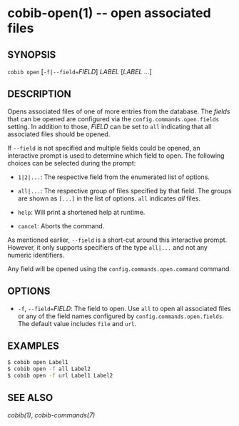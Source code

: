 cobib-open(1) -- open associated files
======================================

## SYNOPSIS

`cobib open` [`-f|--field=`_FIELD_] _LABEL_ [_LABEL_ ...]

## DESCRIPTION

Opens associated files of one of more entries from the database.
The _fields_ that can be opened are configured via the `config.commands.open.fields` setting.
In addition to those, _FIELD_ can be set to `all` indicating that all associated files should be opened.

If `--field` is not specified and multiple fields could be opened, an interactive prompt is used to determine which field to open.
The following choices can be selected during the prompt:

  * `1|2|...`:
    The respective field from the enumerated list of options.

  * `all|...`:
    The respective group of files specified by that field.
    The groups are shown as `[...]` in the list of options.
    `all` indicates _all_ files.

  * `help`:
    Will print a shortened help at runtime.

  * `cancel`:
    Aborts the command.

As mentioned earlier, `--field` is a short-cut around this interactive prompt.
However, it only supports specifiers of the type `all|...` and not any numeric identifiers.

Any field will be opened using the `config.commands.open.command` command.

## OPTIONS

  * `-f`, `--field=`_FIELD_:
    The field to open.
    Use `all` to open all associated files or any of the field names configured by `config.commands.open.fields`.
    The default value includes `file` and `url`.

## EXAMPLES

```bash
$ cobib open Label1
$ cobib open -f all Label2
$ cobib open -f url Label1 Label2
```

## SEE ALSO

_cobib(1)_, _cobib-commands(7)_

[//]: # ( vim: set ft=markdown tw=0: )
